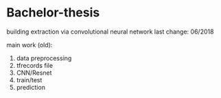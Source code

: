 # Bachelor-thesis
building extraction via convolutional neural network
last change: 06/2018

main work (old):
1. data preprocessing
2. tfrecords file
3. CNN/Resnet
4. train/test
5. prediction
